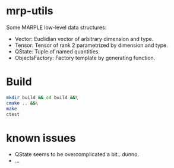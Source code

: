 # mrp-utils
Some MARPLE low-level data structures:

* Vector: Euclidian vector of arbitrary dimension and type.
* Tensor: Tensor of rank 2 parametrized by dimension and type.
* QState: Tuple of named quantities.
* ObjectsFactory: Factory template by generating function.

# Build
```bash
mkdir build && cd build &&\
cmake .. &&\
make
ctest
```

# known issues
* QState seems to be overcomplicated a bit.. dunno.
* ...
